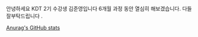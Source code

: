 안녕하세요 KDT 2기 수강생 김준영입니다 
6개월 과정 동안 열심히 해보겠습니다. 다들 잘부탁드립니다 .



[Anurag's GitHub stats](https://github-readme-stats.vercel.app/api?username=benza97&show_icons=true&theme=highcontrast)
